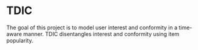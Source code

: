# TDIC
The goal of this project is to model user interest and conformity in a time-aware manner. TDIC disentangles interest and conformity using item popularity.

